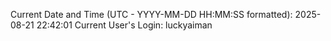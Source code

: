 Current Date and Time (UTC - YYYY-MM-DD HH:MM:SS formatted): 2025-08-21 22:42:01
Current User's Login: luckyaiman
